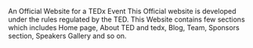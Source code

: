 An Official Website for a TEDx Event
This Official website is developed under the rules regulated by the TED.
This Website contains few sections which includes Home page, About TED and tedx, Blog, Team, Sponsors section, Speakers Gallery and so on.